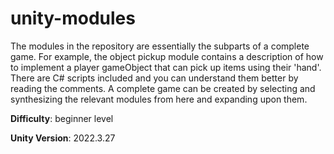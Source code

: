 # unity-modules
The modules in the repository are essentially the subparts of a complete game. For example, the object pickup module contains a description of how to implement a player gameObject that can pick up items using their 'hand'. There are C# scripts included and you can understand them better by reading the comments. A complete game can be created by selecting and synthesizing the relevant modules from here and expanding upon them.

**Difficulty**: beginner level

**Unity Version**: 2022.3.27
